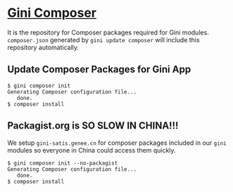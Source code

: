 # [Gini Composer](http://satis.genee.cn)
It is the repository for Composer packages required for Gini modules. `composer.json` generated by `gini update composer` will include this repository automatically.

## Update Composer Packages for Gini App
```
$ gini composer init
Generating Composer configuration file...
   done.
$ composer install
```
## Packagist.org is SO SLOW IN CHINA!!!
We setup `gini-satis.genee.cn` for composer packages included in our `gini` modules so everyone in China could access them quickly.
```
$ gini composer init --no-packagist
Generating Composer configuration file...
   done.
$ composer install
```

